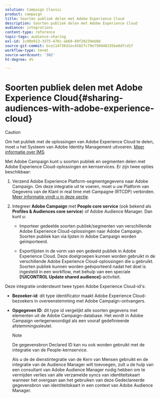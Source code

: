 ```yaml
---
solution: Campaign Classic
product: campaign
title: Soorten publiek delen met Adobe Experience Cloud
description: Soorten publiek delen met Adobe Experience Cloud
audience: integrations
content-type: reference
topic-tags: audience-sharing
exl-id: 1c90e913-3375-476c-ab60-89f20239eb0d
source-git-commit: bce114f36d1ec4582fc79e750d48155ba0d7cd1f
workflow-type: tm+mt
source-wordcount: '302'
ht-degree: 4%

---
```


# Soorten publiek delen met Adobe Experience Cloud{#sharing-audiences-with-adobe-experience-cloud}

>[!CAUTION]
>
>Om het publiek met de oplossingen van Adobe Experience Cloud te delen, moet u het Systeem van Adobe Identity Management uitvoeren. [Meer informatie over IMS](../../integrations/using/about-adobe-id.md).

Met Adobe Campaign kunt u soorten publiek en segmenten delen met Adobe Experience Cloud-oplossingen en kernservices. Er zijn twee opties beschikbaar:

1. Verzend Adobe Experience Platform-segmentgegevens naar Adobe Campaign. Om deze integratie uit te voeren, moet u uw Platform van Gegevens van de Klant in real time met Campagne (RTCDP) verbinden. [Meer informatie vindt u in deze sectie](https://experienceleague.adobe.com/docs/experience-platform/destinations/catalog/email-marketing/adobe-campaign.html).


1. Integreer **Adobe Campaign** met **People core service** (ook bekend als **Profiles &amp; Audiences core service**) of Adobe Audience Manager. Dan kunt u:

   * Importeer gedeelde soorten publiek/segmenten van verschillende Adobe Experience Cloud-oplossingen naar Adobe Campaign. Soorten publiek kan via lijsten in Adobe Campaign worden geïmporteerd.

   * Exportlijsten in de vorm van een gedeeld publiek in Adobe Experience Cloud. Deze doelgroepen kunnen worden gebruikt in de verschillende Adobe Experience Cloud-oplossingen die u gebruikt. Soorten publiek kunnen worden geëxporteerd nadat het doel is ingesteld in een workflow, met behulp van een speciale **[!UICONTROL Update shared audience]**-activiteit.

Deze integratie ondersteunt twee typen Adobe Experience Cloud-id&#39;s:

* **Bezoeker-id**: dit type identificator maakt Adobe Experience Cloud-bezoekers in overeenstemming met Adobe Campaign-ontvangers.
* **Opgegeven ID**: dit type id vergelijkt alle soorten gegevens met elementen uit de Adobe Campaign-database. Het wordt in Adobe Campaign vertegenwoordigd als een vooraf gedefinieerde afstemmingssleutel.

   >[!NOTE]
   >
   > De gegevensbron Declared ID kan nu ook worden gebruikt met de integratie van de People-kernservice.
   >
   >Als u de de dienstintegratie van de Kern van Mensen gebruikt en de integratie van de Audience Manager wilt toevoegen, zult u de hulp van een consultant van Adobe Audience Manager nodig hebben om te vermijden verlies van alle verzamelde syncs van identiteitskaart wanneer het overgaan aan het gebruiken van deze Gedeclareerde gegevensbron van identiteitskaart in een context van Adobe Audience Manager.
